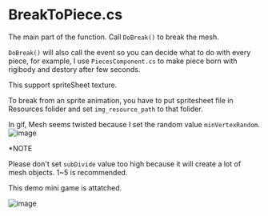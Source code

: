 # BreakToPiece.cs
The main part of the function. Call `DoBreak()` to break the mesh.

`DoBreak()` will also call the event so you can decide what to do with every piece, for example, I use `PiecesComponent.cs` to make piece born with rigibody and destory after few seconds.

This support spriteSheet texture.

To break from an sprite animation, you have to put spritesheet file in Resources folider and set `img_resource_path` to that folider.

In gif, Mesh seems twisted because I set the random value `minVertexRandom`.
![image](https://i.imgur.com/QzRMreo.gif) 

*NOTE

Please don't set `subDivide` value too high because it will create a lot of mesh objects. 1~5 is recommended.

This demo mini game is attatched.

![image](https://i.imgur.com/d7fK9f2.gif) 
